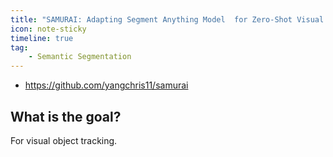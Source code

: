 ```yaml
---
title: "SAMURAI: Adapting Segment Anything Model  for Zero-Shot Visual Tracking with Motion-Aware Memory"
icon: note-sticky
timeline: true
tag:
    - Semantic Segmentation
---
```


- https://github.com/yangchris11/samurai

## What is the goal?

For visual object tracking.
